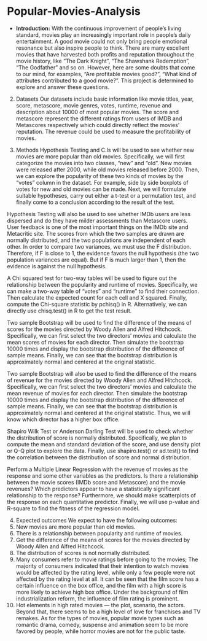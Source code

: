 # Popular-Movies-Analysis

* **Introduction:**
With the continuous improvement of people’s living standard, movies play an increasingly important role in people’s daily entertainment. A good movie could not only bring people emotional resonance but also inspire people to think. There are many excellent movies that have harvested both profits and reputation throughout the movie history, like “The Dark Knight”, “The Shawshank Redemption”, “The Godfather” and so on. However, here are some doubts that come to our mind, for examples, “Are profitable movies good?”, “What kind of attributes contributed to a good movie?”. This project is determined to explore and answer these questions.

2. Datasets
Our datasets include basic information like movie titles, year, score, metascore, movie genres, votes, runtime, revenue and description about 10000 of most popular movies. The score and metascore represent the different ratings from users of IMDB and Metascores respectively which could directly reflect the movies’ reputation. The revenue could be used to measure the profitability of movies.

3. Methods
Hypothesis Testing and C.Is will be used to see whether new movies are more popular than old movies. Specifically, we will first categorize the movies into two classes, “new” and “old”. New movies were released after 2000, while old movies released before 2000. Then, we can explore the popularity of these two kinds of movies by the “votes” column in the dataset. For example, side by side boxplots of votes for new and old movies can be made. Next, we will formulate suitable hypotheses, carry out either a t-test or a permutation test, and finally come to a conclusion according to the result of the test.

Hypothesis Testing will also be used to see whether IMDb users are less dispersed and do they have milder assessments than Metascore users. User feedback is one of the most important things on the IMDb site and Metacritic site. The scores from which the two samples are drawn are normally distributed, and the two populations are independent of each other. In order to compare two variances, we must use the F distribution. Therefore, if F is close to 1, the evidence favors the null hypothesis (the two population variances are equal). But if F is much larger than 1, then the evidence is against the null hypothesis.

A Chi squared test for two-way tables will be used to figure out the relationship between the popularity and runtime of movies. Specifically, we can make a two-way table of “votes” and “runtime” to find their connection. Then calculate the expected count for each cell and X squared. Finally, compute the Chi-square statistic by pchisq() in R. Alternatively, we can directly use chisq.test() in R to get the test result.

Two sample Bootstrap will be used to find the difference of the means of scores for the movies directed by Woody Allen and Alfred Hitchcock. Specifically, we can first select the two directors’ movies and calculate the mean scores of movies for each director. Then simulate the bootstrap 10000 times and display the bootstrap distribution of the difference of sample means. Finally, we can see that the bootstrap distribution is approximately normal and centered at the original statistic.

Two sample Bootstrap will also be used to find the difference of the means of revenue for the movies directed by Woody Allen and Alfred Hitchcock. Specifically, we can first select the two directors’ movies and calculate the mean revenue of movies for each director. Then simulate the bootstrap 10000 times and display the bootstrap distribution of the difference of sample means. Finally, we can see that the bootstrap distribution is approximately normal and centered at the original statistic. Thus, we will know which director has a higher box office.

Shapiro Wilk Test or Anderson Darling Test will be used to check whether the distribution of score is normally distributed. Specifically, we plan to compute the mean and standard deviation of the score, and use density plot or Q-Q plot to explore the data. Finally, use shapiro.test() or ad.test() to find the correlation between the distribution of score and normal distribution.

Perform a Multiple Linear Regression with the revenue of movies as the response and some other variables as the predictors. Is there a relationship between the movie scores (IMDb score and Metascore) and the movie revenues? Which predictors appear to have a statistically significant relationship to the response? Furthermore, we should make scatterplots of the response on each quantitative predictor. Finally, we will use p-value and R-square to find the fitness of the regression model.

4. Expected outcomes
We expect to have the following outcomes:
1. New movies are more popular than old movies.
2. There is a relationship between popularity and runtime of movies.
3. Get the difference of the means of scores for the movies directed by Woody Allen and Alfred Hitchcock.
4. The distribution of scores is not normally distributed.
5. Many consumers refer to movie ratings before going to the movies; The majority of consumers indicated that their intention to watch movies would be affected by the rating level, while only a few people were not affected by the rating level at all. It can be seen that the film score has a certain influence on the box office, and the film with a high score is more likely to achieve high box office. Under the background of film industrialization reform, the influence of film rating is prominent.
6. Hot elements in high rated movies — the plot, scenario, the actors. Beyond that, there seems to be a high level of love for franchises and TV remakes. As for the types of movies, popular movie types such as romantic drama, comedy, suspense and animation seem to be more favored by people, while horror movies are not for the public taste.
